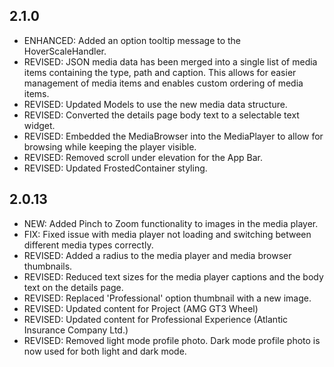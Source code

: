 ## 2.1.0

- ENHANCED: Added an option tooltip message to the HoverScaleHandler.
- REVISED: JSON media data has been merged into a single list of media items containing the type, path and caption. This allows for easier management of media items and enables custom ordering of media items.
- REVISED: Updated Models to use the new media data structure.
- REVISED: Converted the details page body text to a selectable text widget.
- REVISED: Embedded the MediaBrowser into the MediaPlayer to allow for browsing while keeping the player visible.
- REVISED: Removed scroll under elevation for the App Bar.
- REVISED: Updated FrostedContainer styling.

## 2.0.13

- NEW: Added Pinch to Zoom functionality to images in the media player.
- FIX: Fixed issue with media player not loading and switching between different media types correctly.
- REVISED: Added a radius to the media player and media browser thumbnails.
- REVISED: Reduced text sizes for the media player captions and the body text on the details page.
- REVISED: Replaced 'Professional' option thumbnail with a new image.
- REVISED: Updated content for Project (AMG GT3 Wheel)
- REVISED: Updated content for Professional Experience (Atlantic Insurance Company Ltd.)
- REVISED: Removed light mode profile photo. Dark mode profile photo is now used for both light and dark mode.
